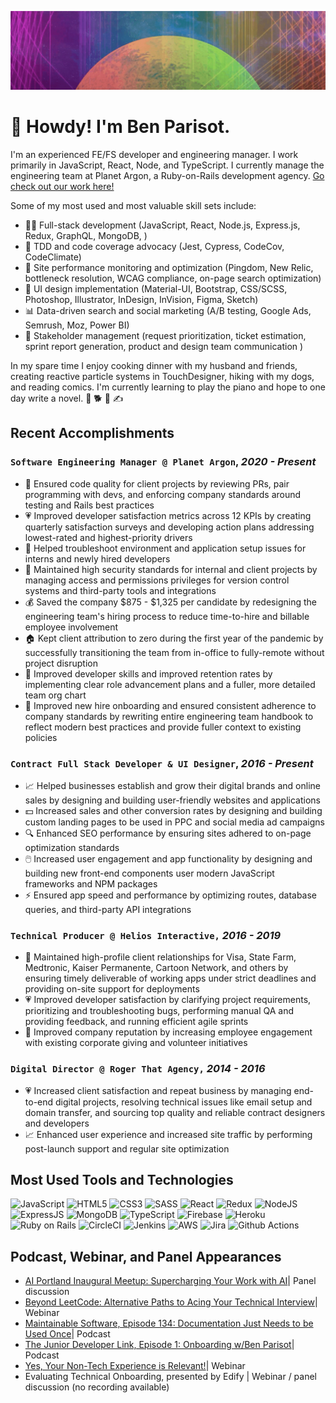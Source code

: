 ![ben parisot header image](imgs/bp-header1.gif)


# :wave: Howdy! I'm Ben Parisot. 

I'm an experienced FE/FS developer and engineering manager. I work primarily in JavaScript, React, Node, and TypeScript. I currently manage the engineering team at Planet Argon, a Ruby-on-Rails development agency. [Go check out our work here!](https://www.planetargon.com/work)

Some of my most used and most valuable skill sets include:
- :technologist: Full-stack development (JavaScript, React, Node.js, Express.js, Redux, GraphQL, MongoDB, )
- :test_tube: TDD and code coverage advocacy (Jest, Cypress, CodeCov, CodeClimate)
- :eyes: Site performance monitoring and optimization (Pingdom, New Relic, bottleneck resolution, WCAG compliance, on-page search optimization)
- :art: UI design implementation (Material-UI, Bootstrap, CSS/SCSS, Photoshop, Illustrator, InDesign, InVision, Figma, Sketch)
- :bar_chart: Data-driven search and social marketing (A/B testing, Google Ads, Semrush, Moz, Power BI)
- :busts_in_silhouette: Stakeholder management (request prioritization, ticket estimation, sprint report generation, product and design team communication )

In my spare time I enjoy cooking dinner with my husband and friends, creating reactive particle systems in TouchDesigner, hiking with my dogs, and reading comics. I'm currently learning to play the piano and hope to one day write a novel. :two_men_holding_hands: :dog2: :musical_keyboard: :writing_hand:

## Recent Accomplishments
### **`Software Engineering Manager @ Planet Argon`**, *2020 - Present*
- :guard: Ensured code quality for client projects by reviewing PRs, pair programming with devs, and enforcing company standards around testing and Rails best practices
- :heartpulse: Improved developer satisfaction metrics across 12 KPIs by creating quarterly satisfaction surveys and developing action plans addressing lowest-rated and highest-priority drivers
- :thinking: Helped troubleshoot environment and application setup issues for interns and newly hired developers
- :closed_lock_with_key: Maintained high security standards for internal and client projects by managing access and permissions privileges for version control systems and third-party tools and integrations
- :moneybag: Saved the company $875 - $1,325 per candidate by redesigning the engineering team's hiring process to reduce time-to-hire and billable employee involvement
- :house: Kept client attribution to zero during the first year of the pandemic by successfully transitioning the team from in-office to fully-remote without project disruption
- :bust_in_silhouette: Improved developer skills and improved retention rates by implementing clear role advancement plans and a fuller, more detailed team org chart
- :blue_book: Improved new hire onboarding and ensured consistent adherence to company standards by rewriting entire engineering team handbook to reflect modern best practices and provide fuller context to existing policies

### **`Contract Full Stack Developer & UI Designer`**, *2016 - Present*
- :chart_with_upwards_trend: Helped businesses establish and grow their digital brands and online sales by designing and building user-friendly websites and applications
- :dollar: Increased sales and other conversion rates by designing and building custom landing pages to be used in PPC and social media ad campaigns 
- :mag: Enhanced SEO performance by ensuring sites adhered to on-page optimization standards
- :computer_mouse: Increased user engagement and app functionality by designing and building new front-end components user modern JavaScript frameworks and NPM packages
- :zap: Ensured app speed and performance by optimizing routes, database queries, and third-party API integrations

### **`Technical Producer @ Helios Interactive,`** *2016 - 2019*
- :bust_in_silhouette: Maintained high-profile client relationships for Visa, State Farm, Medtronic, Kaiser Permanente, Cartoon Network, and others by ensuring timely deliverable of working apps under strict deadlines and providing on-site support for deployments
- :heartpulse: Improved developer satisfaction by clarifying project requirements, prioritizing and troubleshooting bugs, performing manual QA and providing feedback, and running efficient agile sprints
- :hugs: Improved company reputation by increasing employee engagement with existing corporate giving and volunteer initiatives

### **`Digital Director @ Roger That Agency,`** *2014 - 2016*
- :heartpulse: Increased client satisfaction and repeat business by managing end-to-end digital projects, resolving technical issues like email setup and domain transfer, and sourcing top quality and reliable contract designers and developers
- :chart_with_upwards_trend: Enhanced user experience and increased site traffic by performing post-launch support and regular site optimization

## Most Used Tools and Technologies

![JavaScript](https://img.shields.io/badge/JavaScript-323330?style=for-the-badge&logo=javascript&logoColor=F7DF1E)
![HTML5](https://img.shields.io/badge/HTML5-E34F26?style=for-the-badge&logo=html5&logoColor=white)
![CSS3](https://img.shields.io/badge/CSS3-1572B6?style=for-the-badge&logo=css3&logoColor=white)
![SASS](https://img.shields.io/badge/Sass-CC6699?style=for-the-badge&logo=sass&logoColor=white)
![React](https://img.shields.io/badge/React-20232A?style=for-the-badge&logo=react&logoColor=61DAFB)
![Redux](https://img.shields.io/badge/Redux-593D88?style=for-the-badge&logo=redux&logoColor=white)
![NodeJS](https://img.shields.io/badge/Node.js-339933?style=for-the-badge&logo=nodedotjs&logoColor=white)
![ExpressJS](https://img.shields.io/badge/Express.js-000000?style=for-the-badge&logo=express&logoColor=white)
![MongoDB](https://img.shields.io/badge/MongoDB-4EA94B?style=for-the-badge&logo=mongodb&logoColor=white)
![TypeScript](https://img.shields.io/badge/TypeScript-007ACC?style=for-the-badge&logo=typescript&logoColor=white)
![Firebase](https://img.shields.io/badge/firebase-ffca28?style=for-the-badge&logo=firebase&logoColor=black)
![Heroku](https://img.shields.io/badge/Heroku-430098?style=for-the-badge&logo=heroku&logoColor=white)
![Ruby on Rails](https://img.shields.io/badge/Ruby_on_Rails-CC0000?style=for-the-badge&logo=ruby-on-rails&logoColor=white)
![CircleCI](https://img.shields.io/badge/circleci-343434?style=for-the-badge&logo=circleci&l)
![Jenkins](https://img.shields.io/badge/Jenkins-D24939?style=for-the-badge&logo=Jenkins&logoColor=white)
![AWS](https://img.shields.io/badge/Amazon_AWS-FF9900?style=for-the-badge&logo=amazonaws&logoColor=white)
![Jira](https://img.shields.io/badge/Jira-0052CC?style=for-the-badge&logo=Jira&logoColor=white)
![Github Actions](https://img.shields.io/badge/Github%20Actions-282a2e?style=for-the-badge&logo=githubactions&logoColor=367cfe)

## Podcast, Webinar, and Panel Appearances
- [AI Portland Inaugural Meetup: Supercharging Your Work with AI](https://www.meetup.com/ai-portland/events/297707853/)| Panel discussion
- [Beyond LeetCode: Alternative Paths to Acing Your Technical Interview](https://www.linkedin.com/events/beyondleetcode-alternativepaths7145877787420033025/)| Webinar
- [Maintainable Software, Episode 134: Documentation Just Needs to be Used Once](https://maintainable.fm/episodes/ben-parisot-documentation-just-needs-to-be-used-once)| Podcast
- [The Junior Developer Link, Episode 1: Onboarding w/Ben Parisot](https://open.spotify.com/episode/4r0fmC0MwwcRisfxbocDPK?si=rXEWe3SzRpmBt-tx3u0cFA&nd=1)| Podcast
- [Yes, Your Non-Tech Experience is Relevant!](https://www.linkedin.com/events/6820835647922802688/)| Webinar
- Evaluating Technical Onboarding, presented by Edify | Webinar / panel discussion (no recording available)
  

